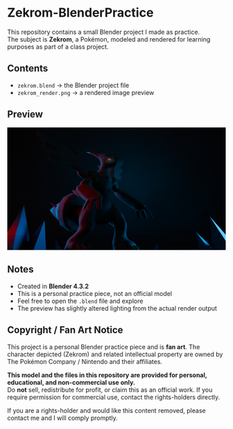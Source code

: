 # Zekrom-BlenderPractice

This repository contains a small Blender project I made as practice.  
The subject is **Zekrom**, a Pokémon, modeled and rendered for learning purposes as part of a class project.

## Contents
- `zekrom.blend` → the Blender project file  
- `zekrom_render.png` → a rendered image preview  

## Preview
![Zekrom Render](RenderV5-Edit.png)

## Notes
- Created in **Blender 4.3.2**  
- This is a personal practice piece, not an official model  
- Feel free to open the `.blend` file and explore
- The preview has slightly altered lighting from the actual render output

## Copyright / Fan Art Notice

This project is a personal Blender practice piece and is **fan art**. The character depicted (Zekrom) and related intellectual property are owned by The Pokémon Company / Nintendo and their affiliates.

**This model and the files in this repository are provided for personal, educational, and non-commercial use only.**  
Do **not** sell, redistribute for profit, or claim this as an official work. If you require permission for commercial use, contact the rights-holders directly.

If you are a rights-holder and would like this content removed, please contact me and I will comply promptly.
